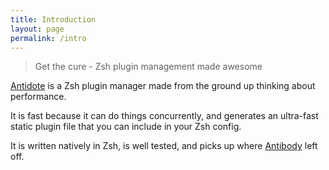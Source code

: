 ```yaml
---
title: Introduction
layout: page
permalink: /intro
---
```


> Get the cure - Zsh plugin management made awesome

[Antidote](https://github.com/mattmc3/antidote) is a Zsh plugin manager made from the
ground up thinking about performance.

It is fast because it can do things concurrently, and generates an ultra-fast static
plugin file that you can include in your Zsh config.

It is written natively in Zsh, is well tested, and picks up where
[Antibody](https://github.com/getantibody/antibody) left off.
